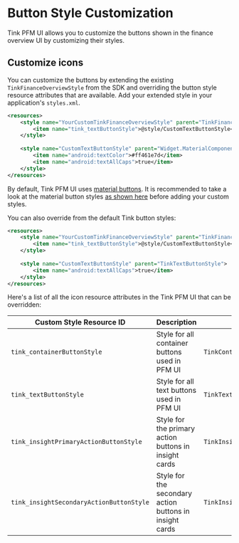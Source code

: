 # Button Style Customization

Tink PFM UI allows you to customize the buttons shown in the finance overview UI by customizing their styles.

## Customize icons
You can customize the buttons by extending the existing `TinkFinanceOverviewStyle` from the SDK and overriding the button style resource attributes that are available.
Add your extended style in your application's `styles.xml`.
```xml
<resources>
    <style name="YourCustomTinkFinanceOverviewStyle" parent="TinkFinanceOverviewStyle">
        <item name="tink_textButtonStyle">@style/CustomTextButtonStyle</item>
    </style>
    
    <style name="CustomTextButtonStyle" parent="Widget.MaterialComponents.Button.TextButton">
        <item name="android:textColor">#ff461e7d</item>
        <item name="android:textAllCaps">true</item>
    </style>
</resources>
```
By default, Tink PFM UI uses [material buttons](https://material.io/components/buttons). It is recommended to take a look at the material button styles [as shown here](https://material.io/develop/android/components/buttons) before adding your custom styles.

You can also override from the default Tink button styles:
```xml
<resources>
    <style name="YourCustomTinkFinanceOverviewStyle" parent="TinkFinanceOverviewStyle">
        <item name="tink_textButtonStyle">@style/CustomTextButtonStyle</item>
    </style>
    
    <style name="CustomTextButtonStyle" parent="TinkTextButtonStyle">
        <item name="android:textAllCaps">true</item>
    </style>
</resources>
```

Here's a list of all the icon resource attributes in the Tink PFM UI that can be overridden:

| Custom Style Resource ID | Description | Default value |
|------|-----|-----|
| `tink_containerButtonStyle` | Style for all container buttons used in PFM UI | `TinkContainerButtonStyle` |
| `tink_textButtonStyle` | Style for all text buttons used in PFM UI | `TinkTextButtonStyle` |
| `tink_insightPrimaryActionButtonStyle` | Style for the primary action buttons in insight cards | `TinkInsightPrimaryActionButtonStyle` |
| `tink_insightSecondaryActionButtonStyle` | Style for the secondary action buttons in insight cards | `TinkInsightSecondaryActionButtonStyle` |

